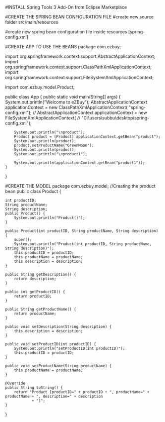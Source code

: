 #INSTALL
Spring Tools 3 Add-On from Eclipse Marketplace

#CREATE THE SPRING BEAN CONFIGURATION FILE
#create new source folder
src/main/resources

#create new spring bean configuration file inside resources
[spring-config.xml]
<?xml version="1.0" encoding="UTF-8"?>
<beans xmlns="http://www.springframework.org/schema/beans"
	xmlns:xsi="http://www.w3.org/2001/XMLSchema-instance"
	xsi:schemaLocation="http://www.springframework.org/schema/beans http://www.springframework.org/schema/beans/spring-beans.xsd">
	<bean id="product" class="com.ezbuy.model.Product">
		<constructor-arg name="productID" value="100" />
		<constructor-arg name="productName" value="Red" />
		<constructor-arg name="description" value="Sun" />
	</bean>
	<bean id="product1" class="com.ezbuy.model.Product">
		<property name="productID" value="200"></property>
		<property name="productName" value="Angular"></property>
		<property name="description" value="Front End JS Framework"></property>
	</bean>
</beans>

#CREATE APP TO USE THE BEANS
package com.ezbuy;

import org.springframework.context.support.AbstractApplicationContext;
import org.springframework.context.support.ClassPathXmlApplicationContext;
import org.springframework.context.support.FileSystemXmlApplicationContext;

import com.ezbuy.model.Product;

public class App {
	public static void main(String[] args) {
		System.out.println("Welcome to eZBuy");
		AbstractApplicationContext applicationContext = new ClassPathXmlApplicationContext(
				"spring-config.xml");
//		AbstractApplicationContext applicationContext = new FileSystemXmlApplicationContext(
//				"C:\\users\\subbu\\desktop\\spring-config.xml");
		
		System.out.println("\nproduct");
		Product product = (Product) applicationContext.getBean("product");
		System.out.println(product);
		product.setProductName("GreenMoon");
		System.out.println(product);
		System.out.println("\nproduct1");

		System.out.println(applicationContext.getBean("product1"));
	}
}

#CREATE THE MODEL
package com.ezbuy.model;
//Creating the product bean
public class Product {

	int productID;
	String productName;
	String description;
	public Product() {
		System.out.println("Product()");
	}

	public Product(int productID, String productName, String description) {
		super();
		System.out.println("Product(int productID, String productName, String description)");
		this.productID = productID;
		this.productName = productName;
		this.description = description;
	}

	public String getDescription() {
		return description;
	}

	public int getProductID() {
		return productID;
	}

	public String getProductName() {
		return productName;
	}

	public void setDescription(String description) {
		this.description = description;
	}

	public void setProductID(int productID) {
		System.out.println("setProductID(int productID)");
		this.productID = productID;
	}

	public void setProductName(String productName) {
		this.productName = productName;
	}

	@Override
	public String toString() {
		return "Product [productID=" + productID + ", productName=" + productName + ", description=" + description
				+ "]";
	}

}



